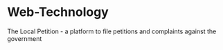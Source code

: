 # Web-Technology
The Local Petition - a platform to file petitions and complaints against the government
